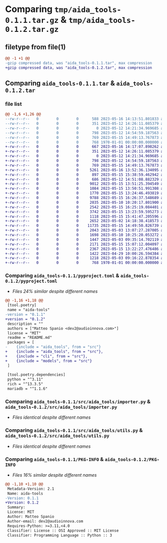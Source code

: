 # Comparing `tmp/aida_tools-0.1.1.tar.gz` & `tmp/aida_tools-0.1.2.tar.gz`

## filetype from file(1)

```diff
@@ -1 +1 @@
-gzip compressed data, was "aida_tools-0.1.1.tar", max compression
+gzip compressed data, was "aida_tools-0.1.2.tar", max compression
```

## Comparing `aida_tools-0.1.1.tar` & `aida_tools-0.1.2.tar`

### file list

```diff
@@ -1,6 +1,26 @@
--rw-r--r--   0        0        0      588 2023-05-16 14:13:51.801833 aida_tools-0.1.1/pyproject.toml
--rw-r--r--   0        0        0      351 2023-05-12 14:26:11.085379 aida_tools-0.1.1/README.md
--rw-r--r--   0        0        0        0 2023-05-12 14:21:34.969685 aida_tools-0.1.1/src/aida_tools/__init__.py
--rw-r--r--   0        0        0      798 2023-05-12 14:54:59.187563 aida_tools-0.1.1/src/aida_tools/importer.py
--rw-r--r--   0        0        0      769 2023-05-15 14:49:13.767873 aida_tools-0.1.1/src/aida_tools/utils.py
--rw-r--r--   0        0        0      768 1970-01-01 00:00:00.000000 aida_tools-0.1.1/PKG-INFO
+-rw-r--r--   0        0        0      667 2023-05-16 14:17:07.898262 aida_tools-0.1.2/pyproject.toml
+-rw-r--r--   0        0        0      351 2023-05-12 14:26:11.085379 aida_tools-0.1.2/README.md
+-rw-r--r--   0        0        0        0 2023-05-12 14:21:34.969685 aida_tools-0.1.2/src/aida_tools/__init__.py
+-rw-r--r--   0        0        0      798 2023-05-12 14:54:59.187563 aida_tools-0.1.2/src/aida_tools/importer.py
+-rw-r--r--   0        0        0      769 2023-05-15 14:49:13.767873 aida_tools-0.1.2/src/aida_tools/utils.py
+-rw-r--r--   0        0        0     5261 2023-05-16 13:52:36.134095 aida_tools-0.1.2/src/cli/autpe/app.py
+-rw-r--r--   0        0        0      897 2023-05-15 15:38:59.462942 aida_tools-0.1.2/src/cli/autpe/config.py
+-rw-r--r--   0        0        0      686 2023-05-12 14:51:08.882329 aida_tools-0.1.2/src/cli/importer.py
+-rw-r--r--   0        0        0     9012 2023-05-15 13:51:25.394549 aida_tools-0.1.2/src/cli/tommasoli/app.py
+-rw-r--r--   0        0        0     1084 2023-05-15 13:50:51.991308 aida_tools-0.1.2/src/cli/tommasoli/config.py
+-rw-r--r--   0        0        0     1770 2023-05-15 13:24:46.493819 aida_tools-0.1.2/src/models/attachment.py
+-rw-r--r--   0        0        0     9788 2023-05-15 16:26:37.548689 aida_tools-0.1.2/src/models/autpe.py
+-rw-r--r--   0        0        0     2035 2023-05-10 10:20:17.801900 aida_tools-0.1.2/src/models/autpe_has_item.py
+-rw-r--r--   0        0        0     2542 2023-05-15 16:25:19.084401 aida_tools-0.1.2/src/models/autpe_has_place.py
+-rw-r--r--   0        0        0     3742 2023-05-15 13:23:59.595273 aida_tools-0.1.2/src/models/date.py
+-rw-r--r--   0        0        0     1118 2023-05-15 15:41:47.205596 aida_tools-0.1.2/src/models/db.py
+-rw-r--r--   0        0        0     2652 2023-05-02 14:18:38.418573 aida_tools-0.1.2/src/models/folder.py
+-rw-r--r--   0        0        0    11735 2023-05-15 14:49:50.826739 aida_tools-0.1.2/src/models/item.py
+-rw-r--r--   0        0        0     2043 2023-05-03 13:07:27.287005 aida_tools-0.1.2/src/models/item_has_place.py
+-rw-r--r--   0        0        0     1698 2023-05-10 10:25:20.053272 aida_tools-0.1.2/src/models/log_form.py
+-rw-r--r--   0        0        0     1447 2023-05-03 09:35:14.702119 aida_tools-0.1.2/src/models/medium.py
+-rw-r--r--   0        0        0     2171 2023-05-15 15:07:12.004097 aida_tools-0.1.2/src/models/mult_value.py
+-rw-r--r--   0        0        0     2367 2023-05-15 13:22:27.476486 aida_tools-0.1.2/src/models/names.py
+-rw-r--r--   0        0        0     1422 2023-04-29 10:00:26.594384 aida_tools-0.1.2/src/models/ogt_d.py
+-rw-r--r--   0        0        0     1218 2023-05-03 09:16:22.878354 aida_tools-0.1.2/src/models/stcc_d.py
+-rw-r--r--   0        0        0      768 1970-01-01 00:00:00.000000 aida_tools-0.1.2/PKG-INFO
```

### Comparing `aida_tools-0.1.1/pyproject.toml` & `aida_tools-0.1.2/pyproject.toml`

 * *Files 24% similar despite different names*

```diff
@@ -1,16 +1,18 @@
 [tool.poetry]
 name = "aida-tools"
-version = "0.1.1"
+version = "0.1.2"
 description = ""
 authors = ["Matteo Spanio <dev2@audioinnova.com>"]
 license = "MIT"
 readme = "README.md"
 packages = [
-    {include = "aida_tools", from = "src"}
+    {include = "aida_tools", from = "src"},
+    {include = "cli", from = "src"},
+    {include = "models", from = "src"}
 ]
 
 [tool.poetry.dependencies]
 python = "^3.11"
 rich = "^13.3.5"
 mariadb = "^1.1.6"
```

### Comparing `aida_tools-0.1.1/src/aida_tools/importer.py` & `aida_tools-0.1.2/src/aida_tools/importer.py`

 * *Files identical despite different names*

### Comparing `aida_tools-0.1.1/src/aida_tools/utils.py` & `aida_tools-0.1.2/src/aida_tools/utils.py`

 * *Files identical despite different names*

### Comparing `aida_tools-0.1.1/PKG-INFO` & `aida_tools-0.1.2/PKG-INFO`

 * *Files 16% similar despite different names*

```diff
@@ -1,10 +1,10 @@
 Metadata-Version: 2.1
 Name: aida-tools
-Version: 0.1.1
+Version: 0.1.2
 Summary: 
 License: MIT
 Author: Matteo Spanio
 Author-email: dev2@audioinnova.com
 Requires-Python: >=3.11,<4.0
 Classifier: License :: OSI Approved :: MIT License
 Classifier: Programming Language :: Python :: 3
```

